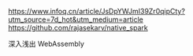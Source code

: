 https://www.infoq.cn/article/JsDpYWJmI39Zr0qipCty?utm_source=7d_hot&utm_medium=article
https://github.com/rajasekarv/native_spark


深入浅出 WebAssembly
